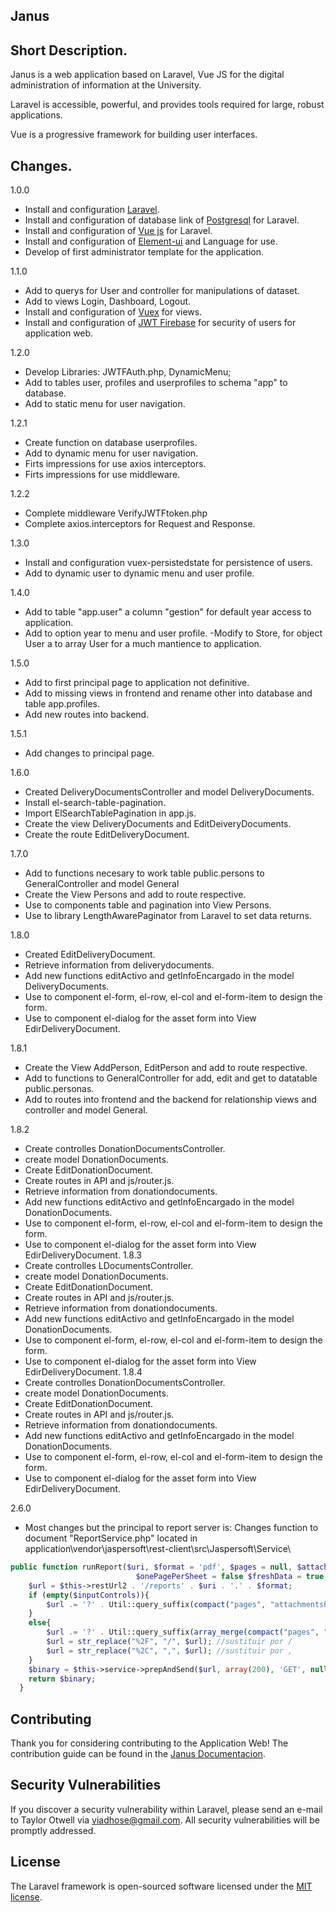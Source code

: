 ## Janus

## Short Description.
Janus is a web application based on Laravel, Vue JS for the digital administration of information at the University.

Laravel is accessible, powerful, and provides tools required for large, robust applications.

Vue is a progressive framework for building user interfaces.

## Changes.

1.0.0
- Install and configuration [Laravel](https://laravel.com/).
- Install and configuration of database link of [Postgresql](https://www.postgresql.org/) for Laravel.
- Install and configuration of [Vue js](https://vuejs.org/) for Laravel.
- Install and configuration of [Element-ui](https://element.eleme.io/#/es) and Language for use.
- Develop of first administrator template for the application.

1.1.0
- Add to querys for User and controller for manipulations of dataset.
- Add to views Login, Dashboard, Logout.
- Install and configuration of [Vuex](https://vuex.vuejs.org/) for views. 
- Install and configuration of [JWT Firebase](https://github.com/firebase/php-jwt) for security of users for application web.

1.2.0
- Develop Libraries: JWTFAuth.php, DynamicMenu; 
- Add to tables user, profiles and userprofiles to schema "app" to database.
- Add to static menu for user navigation.

1.2.1
- Create function on database userprofiles.
- Add to dynamic menu for user navigation.
- Firts impressions for use axios interceptors.
- Firts impressions for use middleware.

1.2.2
- Complete middleware VerifyJWTFtoken.php
- Complete axios.interceptors for Request and Response.

1.3.0
- Install and configuration vuex-persistedstate for persistence of users.
- Add to dynamic user to dynamic menu and user profile.

1.4.0
- Add to table "app.user" a column "gestion" for default year access to application.
- Add to option year to menu and user profile.
-Modify to Store, for object User a to array User for a much mantience to application.

1.5.0
- Add to first principal page to application not definitive.
- Add to missing views in frontend and rename other into database and table app.profiles.
- Add  new routes into backend.

1.5.1
- Add changes to principal page.

1.6.0
- Created DeliveryDocumentsController and model DeliveryDocuments.
- Install el-search-table-pagination.
- Import ElSearchTablePagination in app.js.
- Create the view DeliveryDocuments and EditDeiveryDocuments.
- Create the route EditDeliveryDocument. 

1.7.0
- Add to functions necesary to work table public.persons to GeneralController and model General
- Create the View Persons and add to route respective.
- Use to components table and pagination into View Persons.
- Use to library LengthAwarePaginator from Laravel to set data returns.

1.8.0
- Created EditDeliveryDocument. 
- Retrieve information from deliverydocuments.
- Add new functions editActivo and getInfoEncargado in the model DeliveryDocuments.
- Use to component el-form, el-row, el-col and el-form-item to design the form.
- Use to component el-dialog for the asset form into View EdirDeliveryDocument.

1.8.1
- Create the View AddPerson, EditPerson and add to route respective.
- Add to functions to GeneralController for add, edit and get to datatable public.personas.
- Add to routes into frontend and the backend for relationship views and controller and model General.

1.8.2
- Create controlles DonationDocumentsController.
- create model DonationDocuments.
- Create EditDonationDocument. 
- Create routes in API and js/router.js.
- Retrieve information from donationdocuments.
- Add new functions editActivo and getInfoEncargado in the model DonationDocuments.
- Use to component el-form, el-row, el-col and el-form-item to design the form.
- Use to component el-dialog for the asset form into View EdirDeliveryDocument.
1.8.3
- Create controlles LDocumentsController.
- create model DonationDocuments.
- Create EditDonationDocument. 
- Create routes in API and js/router.js.
- Retrieve information from donationdocuments.
- Add new functions editActivo and getInfoEncargado in the model DonationDocuments.
- Use to component el-form, el-row, el-col and el-form-item to design the form.
- Use to component el-dialog for the asset form into View EdirDeliveryDocument.
1.8.4
- Create controlles DonationDocumentsController.
- create model DonationDocuments.
- Create EditDonationDocument. 
- Create routes in API and js/router.js.
- Retrieve information from donationdocuments.
- Add new functions editActivo and getInfoEncargado in the model DonationDocuments.
- Use to component el-form, el-row, el-col and el-form-item to design the form.
- Use to component el-dialog for the asset form into View EdirDeliveryDocument.


2.6.0
- Most changes but the principal to report server is:
  Changes function to document "ReportService.php" located in application\vendor\jaspersoft\rest-client\src\Jaspersoft\Service\
```php
public function runReport($uri, $format = 'pdf', $pages = null, $attachmentsPrefix = null, $inputControls = null, $interactive = true, 
                            $onePagePerSheet = false $freshData = true, $saveDataSnapshot = false, $transformerKey = null){
    $url = $this->restUrl2 . '/reports' . $uri . '.' . $format;
    if (empty($inputControls)){
        $url .= '?' . Util::query_suffix(compact("pages", "attachmentsPrefix", "interactive", "onePagePerSheet", "freshData", "saveDataSnapshot", "transformerKey"));
    }
    else{
        $url .= '?' . Util::query_suffix(array_merge(compact("pages", "attachmentsPrefix", "interactive", "onePagePerSheet", "freshData", "saveDataSnapshot", "transformerKey"), $inputControls));
        $url = str_replace("%2F", "/", $url); //sustituir por /
        $url = str_replace("%2C", ",", $url); //sustituir por ,
    }
    $binary = $this->service->prepAndSend($url, array(200), 'GET', null, true);
    return $binary;
  }
```

## Contributing

Thank you for considering contributing to the Application Web! The contribution guide can be found in the [Janus Documentacion](https://google.com.bo).

## Security Vulnerabilities

If you discover a security vulnerability within Laravel, please send an e-mail to Taylor Otwell via [viadhose@gmail.com](mailto:viadhose@gmail.com). All security vulnerabilities will be promptly addressed.

## License

The Laravel framework is open-sourced software licensed under the [MIT license](https://opensource.org/licenses/MIT).

